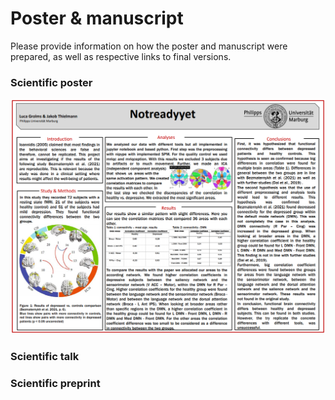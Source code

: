 # Poster & manuscript

Please provide information on how the poster and manuscript were prepared, as well
as respective links to final versions.

### Scientific poster
![Poster](  https://github.com/Jakob236/notreadyyet/blob/master/project/Poster.PNG?raw=true)


### Scientific talk 

### Scientific preprint


